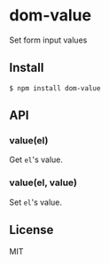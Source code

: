 # dom-value

  Set form input values

## Install

    $ npm install dom-value

## API

### value(el)

  Get `el`'s value.

### value(el, value)

  Set `el`'s value.

## License

  MIT
